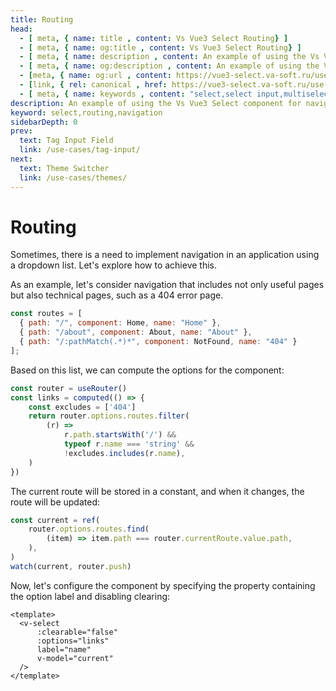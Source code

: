 ```yaml
---
title: Routing
head:
  - [ meta, { name: title , content: Vs Vue3 Select Routing} ]
  - [ meta, { name: og:title , content: Vs Vue3 Select Routing} ]
  - [ meta, { name: description , content: An example of using the Vs Vue3 Select component for navigation} ]
  - [ meta, { name: og:description , content: An example of using the Vs Vue3 Select component for navigation} ]
  - [meta, { name: og:url , content: https://vue3-select.va-soft.ru/use-cases/routing/ }]
  - [link, { rel: canonical , href: https://vue3-select.va-soft.ru/use-cases/routing/ }]
  - [ meta, { name: keywords , content: "select,select input,multiselect,vue,vue3,vue3 component,vue3 select,dropdown,routing,navigation"} ]
description: An example of using the Vs Vue3 Select component for navigation
keyword: select,routing,navigation
sidebarDepth: 0
prev:
  text: Tag Input Field
  link: /use-cases/tag-input/
next:
  text: Theme Switcher
  link: /use-cases/themes/
---
```

# Routing

Sometimes, there is a need to implement navigation in an application using a dropdown list. Let's explore how to achieve this.

As an example, let's consider navigation that includes not only useful pages but also technical pages, such as a 404 error page.

```js
const routes = [
  { path: "/", component: Home, name: "Home" },
  { path: "/about", component: About, name: "About" },
  { path: "/:pathMatch(.*)*", component: NotFound, name: "404" }
];
```

Based on this list, we can compute the options for the component:
```js
const router = useRouter()
const links = computed(() => {
    const excludes = ['404']
    return router.options.routes.filter(
        (r) =>
            r.path.startsWith('/') &&
            typeof r.name === 'string' &&
            !excludes.includes(r.name),
    )
})
```
The current route will be stored in a constant, and when it changes, the route will be updated:
```js
const current = ref(
    router.options.routes.find(
        (item) => item.path === router.currentRoute.value.path,
    ),
)
watch(current, router.push)
```

Now, let's configure the component by specifying the property containing the option label and disabling clearing:

```vue
<template>
  <v-select
      :clearable="false"
      :options="links"
      label="name"
      v-model="current"
  />
</template>
```

<CodePen url="VwRMKrv" height="350"/>